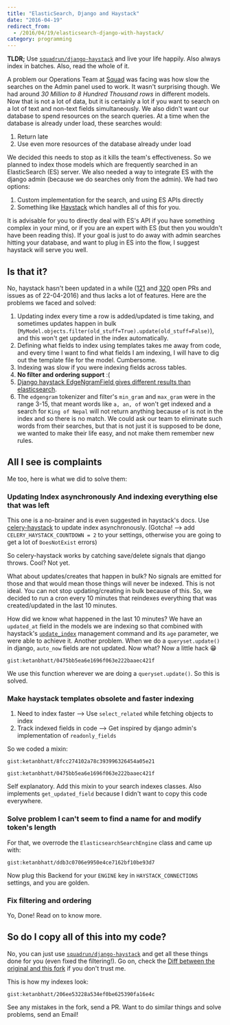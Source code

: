 ```yaml
---
title: "ElasticSearch, Django and Haystack"
date: "2016-04-19"
redirect_from:
  - /2016/04/19/elasticsearch-django-with-haystack/
category: programming
---
```


**TLDR;** Use [`squadrun/django-haystack`](https://github.com/squadrun/django-haystack) and live your life happily. Also always index in batches. Also, read the whole of it.

A problem our Operations Team at [Squad](https://www.squadplatform.com/) was facing was how slow the searches on the Admin panel used to work. It wasn't surprising though. We had around _30 Million to 8 Hundred Thousand rows_ in different models. Now that is not a lot of data, but it is certainly a lot if you want to search on a lot of text and non-text fields simultaneously. We also didn't want our database to spend resources on the search queries. At a time when the database is already under load, these searches would:

1. Return late
2. Use even more resources of the database already under load

We decided this needs to stop as it kills the team's effectiveness. So we planned to index those models which are frequently searched in an ElasticSearch (ES) server. We also needed a way to integrate ES with the django admin (because we do searches only from the admin). We had two options:

1. Custom implementation for the search, and using ES APIs directly
2. Something like [Haystack](https://github.com/django-haystack/django-haystack) which handles all of this for you.

It is advisable for you to directly deal with ES's API if you have something complex in your mind, or if you are an expert with ES (but then you wouldn't have been reading this). If your goal is just to do away with admin searches hitting your database, and want to plug in ES into the flow, I suggest haystack will serve you well.

## Is that it?

No, haystack hasn't been updated in a while ([121](https://github.com/django-haystack/django-haystack/pulls) and [320](https://github.com/django-haystack/django-haystack/issues) open PRs and issues as of 22-04-2016) and thus lacks a lot of features. Here are the problems we faced and solved:

1. Updating index every time a row is added/updated is time taking, and sometimes updates happen in bulk (`MyModel.objects.filter(old_stuff=True).update(old_stuff=False)`), and this won't get updated in the index automatically.
2. Defining what fields to index using templates takes me away from code, and every time I want to find what fields I am indexing, I will have to dig out the template file for the model. Cumbersome.
3. Indexing was slow if you were indexing fields across tables.
4. **No filter and ordering support** :(
5. [Django haystack EdgeNgramField gives different results than elasticsearch](http://stackoverflow.com/questions/20430449/django-haystack-edgengramfield-given-different-results-than-elasticsearch).
6. The `edgengram` tokenizer and filter's `min_gram` and `max_gram` were in the range 3-15, that meant words like `a, an, of` won't get indexed and a search for `King of Nepal` will not return anything because `of` is not in the index and so there is no match. We could ask our team to eliminate such words from their searches, but that is not just it is supposed to be done, we wanted to make their life easy, and not make them remember new rules.

## All I see is complaints

Me too, here is what we did to solve them:

### Updating Index asynchronously And indexing everything else that was left

This one is a no-brainer and is even suggested in haystack's docs. Use [celery-haystack](http://celery-haystack.readthedocs.org/en/latest/) to update index asynchronously. (Gotcha! --> add `CELERY_HAYSTACK_COUNTDOWN = 2` to your settings, otherwise you are going to get a lot of `DoesNotExist` errors)

So celery-haystack works by catching save/delete signals that django throws. Cool? Not yet.

What about updates/creates that happen in bulk? No signals are emitted for those and that would mean those things will never be indexed. This is not ideal. You can not stop updating/creating in bulk because of this. So, we decided to run a cron every 10 minutes that reindexes everything that was created/updated in the last 10 minutes.

How did we know what happened in the last 10 minutes? We have an `updated_at` field in the models we are indexing so that combined with haystack's [`update_index`](http://django-haystack.readthedocs.org/en/v2.4.1/management_commands.html#update-index) management command and its `age` parameter, we were able to achieve it. Another problem. When we do a `queryset.update()` in django, `auto_now` fields are not updated. Now what? Now a little hack :grin:

`gist:ketanbhatt/0475bb5ea6e1696f063e222baaec421f`

We use this function wherever we are doing a `queryset.update()`. So this is solved.

### Make haystack templates obsolete and faster indexing

1. Need to index faster --> Use `select_related` while fetching objects to index
2. Track indexed fields in code --> Get inspired by django admin's implementation of `readonly_fields`

So we coded a mixin:

`gist:ketanbhatt/8fcc274102a78c393996326454a05e21`

`gist:ketanbhatt/0475bb5ea6e1696f063e222baaec421f`

Self explanatory. Add this mixin to your search indexes classes. Also implements `get_updated_field` because I didn't want to copy this code everywhere.

### Solve problem I can't seem to find a name for and modify token's length

For that, we overrode the `ElasticsearchSearchEngine` class and came up with:

`gist:ketanbhatt/ddb3c0706e9950e4ce7162bf10be93d7`

Now plug this Backend for your `ENGINE` key in `HAYSTACK_CONNECTIONS` settings, and you are golden.

### Fix filtering and ordering

Yo, Done! Read on to know more.

## So do I copy all of this into my code?

No, you can just use [`squadrun/django-haystack`](https://github.com/squadrun/django-haystack) and get all these things done for you (even fixed the filtering!). Go on, check the [Diff between the original and this fork](https://github.com/django-haystack/django-haystack/compare/master...squadrun:master) if you don't trust me.

This is how my indexes look:

`gist:ketanbhatt/206ee53228a534ef0be625390fa16e4c`


See any mistakes in the fork, send a PR. Want to do similar things and solve problems, send an Email!
